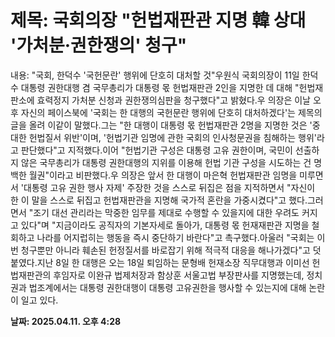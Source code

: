 # **제목: 국회의장 "헌법재판관 지명 韓 상대 '가처분·권한쟁의' 청구"**

  내용: "국회, 한덕수 '국헌문란' 행위에 단호히 대처할 것"우원식 국회의장이 11일 한덕수 대통령 권한대행 겸 국무총리가 대통령 몫 헌법재판관 2인을 지명한 데 대해 "헌법재판소에 효력정지 가처분 신청과 권한쟁의심판을 청구했다"고 밝혔다.우 의장은 이날 오후 자신의 페이스북에 '국회는 한 대행의 국헌문란 행위에 단호히 대처하겠다'는 제목의 글을 올려 이같이 말했다.그는 "한 대행이 대통령 몫 헌법재판관 2명을 지명한 것은 '중대한 헌법질서 위반'이며, '헌법기관 임명에 관한 국회의 인사청문권을 침해하는 행위'라고 판단했다"고 지적했다.이어 "헌법기관 구성은 대통령 고유 권한이며, 국민이 선출하지 않은 국무총리가 대통령 권한대행의 지위를 이용해 헌법 기관 구성을 시도하는 건 명백한 월권"이라고 비판했다.우 의장은 앞서 한 대행이 마은혁 헌법재판관 임명을 미루면서 '대통령 고유 권한 행사 자제' 주장한 것을 스스로 뒤집은 점을 지적하면서 "자신이 한 이 말을 스스로 뒤집고 헌법재판관을 지명해 국가적 혼란을 가중시켰다"고 했다.그러면서 "조기 대선 관리라는 막중한 임무를 제대로 수행할 수 있을지에 대한 우려도 커지고 있다"며 "지금이라도 공직자의 기본자세로 돌아가, 대통령 몫 헌재재판관 지명을 철회하고 나라를 어지럽히는 행동을 즉시 중단하기 바란다"고 촉구했다.아울러 "국회는 이번 청구뿐만 아니라 훼손된 헌정질서를 바로잡기 위해 적극적 대응을 해나가겠다"고 덧붙였다.지난 8일 한 대행은 오는 18일 퇴임하는 문형배 헌재소장 직무대행과 이미선 헌법재판관의 후임자로 이완규 법제처장과 함상훈 서울고법 부장판사를 지명했는데, 정치권과 법조계에서는 대통령 권한대행이 대통령 고유권한을 행사할 수 있는지에 대해 논란이 일고 있다.

  **날짜: 2025.04.11. 오후 4:28**